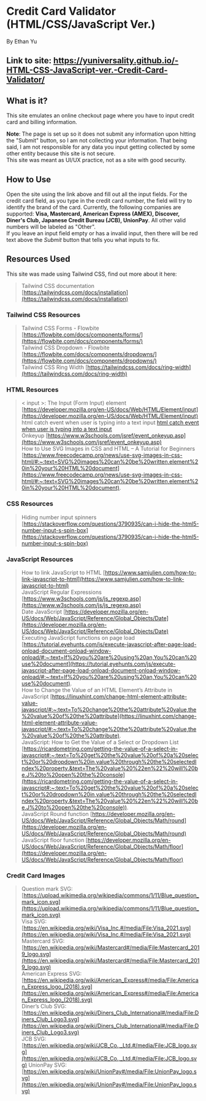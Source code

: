 # Credit Card Validator (HTML/CSS/JavaScript Ver.)  
By Ethan Yu  

## Link to site: https://yuniversality.github.io/-HTML-CSS-JavaScript-ver.-Credit-Card-Validator/  

## What is it?  
This site emulates an online checkout page where you have to input credit card and billing information.  

**Note**: The page is set up so it does not submit any information upon hitting the "Submit" button, so I am not collecting your information. That being said, I am not responsible for any data you input getting collected by some other entity because this site is not secure.  
This site was meant as UI/UX practice, not as a site with good security.  

## How to Use  
Open the site using the link above and fill out all the input fields. For the credit card field, as you type in the credit card number, the field will try to identify the brand of the card. Currently, the following companies are supported: __Visa, Mastercard, American Express (AMEX),
Discover, Diner's Club, Japanese Credit Bureau (JCB), UnionPay__. All other valid numbers will be labeled as "Other".  
If you leave an input field empty or has a invalid input, then there will be red text above the *Submit* button that tells you what inputs to fix.  

## Resources Used  
This site was made using Tailwind CSS, find out more about it here:  
> Tailwind CSS documentation [https://tailwindcss.com/docs/installation](https://tailwindcss.com/docs/installation)  
### Tailwind CSS Resources
> Tailwind CSS Forms - Flowbite [https://flowbite.com/docs/components/forms/](https://flowbite.com/docs/components/forms/)  
> Tailwind CSS Dropdown - Flowbite [https://flowbite.com/docs/components/dropdowns/](https://flowbite.com/docs/components/dropdowns/)  
> Tailwind CSS Ring Width [https://tailwindcss.com/docs/ring-width](https://tailwindcss.com/docs/ring-width)  
 
###  HTML Resources  
> < input >: The Input (Form Input) element [https://developer.mozilla.org/en-US/docs/Web/HTML/Element/input](https://developer.mozilla.org/en-US/docs/Web/HTML/Element/input)  
> html catch event when user is typing into a text input [html catch event when user is typing into a text input](https://stackoverflow.com/questions/13828450/html-catch-event-when-user-is-typing-into-a-text-input)  
> Onkeyup [https://www.w3schools.com/jsref/event_onkeyup.asp](https://www.w3schools.com/jsref/event_onkeyup.asp)  
> How to Use SVG Images in CSS and HTML – A Tutorial for Beginners [https://www.freecodecamp.org/news/use-svg-images-in-css-html/#:~:text=SVG%20images%20can%20be%20written,element%20in%20your%20HTML%20document](https://www.freecodecamp.org/news/use-svg-images-in-css-html/#:~:text=SVG%20images%20can%20be%20written,element%20in%20your%20HTML%20document).  

### CSS Resources  
> Hiding number input spinners [https://stackoverflow.com/questions/3790935/can-i-hide-the-html5-number-input-s-spin-box](https://stackoverflow.com/questions/3790935/can-i-hide-the-html5-number-input-s-spin-box)  

### JavaScript Resources  
> How to link JavaScript to HTML [https://www.samjulien.com/how-to-link-javascript-to-html](https://www.samjulien.com/how-to-link-javascript-to-html)  
> JavaScript Regular Expressions [https://www.w3schools.com/js/js_regexp.asp](https://www.w3schools.com/js/js_regexp.asp)  
> Date JavaScript [https://developer.mozilla.org/en-US/docs/Web/JavaScript/Reference/Global_Objects/Date](https://developer.mozilla.org/en-US/docs/Web/JavaScript/Reference/Global_Objects/Date)  
> Executing JavaScript functions on page load [https://tutorial.eyehunts.com/js/execute-javascript-after-page-load-onload-document-onload-window-onload/#:~:text=If%20you%20are%20using%20an,You%20can%20use%20document](https://tutorial.eyehunts.com/js/execute-javascript-after-page-load-onload-document-onload-window-onload/#:~:text=If%20you%20are%20using%20an,You%20can%20use%20document).  
> How to Change the Value of an HTML Element’s Attribute in JavaScript [https://linuxhint.com/change-html-element-attribute-value-javascript/#:~:text=To%20change%20the%20attribute%20value,the%20value%20of%20the%20attribute](https://linuxhint.com/change-html-element-attribute-value-javascript/#:~:text=To%20change%20the%20attribute%20value,the%20value%20of%20the%20attribute).  
> JavaScript: How to Get the Value of a Select or Dropdown List [https://ricardometring.com/getting-the-value-of-a-select-in-javascript#:~:text=To%20get%20the%20value%20of%20a%20select%20or%20dropdown%20in,value%20through%20the%20selectedIndex%20property.&text=The%20value%20%22en%22%20will%20be,J%20to%20open%20the%20console](https://ricardometring.com/getting-the-value-of-a-select-in-javascript#:~:text=To%20get%20the%20value%20of%20a%20select%20or%20dropdown%20in,value%20through%20the%20selectedIndex%20property.&text=The%20value%20%22en%22%20will%20be,J%20to%20open%20the%20console)).  
> JavaScript Round function [https://developer.mozilla.org/en-US/docs/Web/JavaScript/Reference/Global_Objects/Math/round](https://developer.mozilla.org/en-US/docs/Web/JavaScript/Reference/Global_Objects/Math/round)  
> JavaScript floor function [https://developer.mozilla.org/en-US/docs/Web/JavaScript/Reference/Global_Objects/Math/floor](https://developer.mozilla.org/en-US/docs/Web/JavaScript/Reference/Global_Objects/Math/floor)  

### Credit Card Images
> Question mark SVG: [https://upload.wikimedia.org/wikipedia/commons/1/11/Blue_question_mark_icon.svg](https://upload.wikimedia.org/wikipedia/commons/1/11/Blue_question_mark_icon.svg)  
> Visa SVG: [https://en.wikipedia.org/wiki/Visa_Inc.#/media/File:Visa_2021.svg](https://en.wikipedia.org/wiki/Visa_Inc.#/media/File:Visa_2021.svg)  
> Mastercard SVG: [https://en.wikipedia.org/wiki/Mastercard#/media/File:Mastercard_2019_logo.svg](https://en.wikipedia.org/wiki/Mastercard#/media/File:Mastercard_2019_logo.svg)  
>American Express SVG: [https://en.wikipedia.org/wiki/American_Express#/media/File:American_Express_logo_(2018).svg](https://en.wikipedia.org/wiki/American_Express#/media/File:American_Express_logo_(2018).svg)  
> Diner’s Club SVG: [https://en.wikipedia.org/wiki/Diners_Club_International#/media/File:Diners_Club_Logo3.svg](https://en.wikipedia.org/wiki/Diners_Club_International#/media/File:Diners_Club_Logo3.svg)  
> JCB SVG: [https://en.wikipedia.org/wiki/JCB_Co.,_Ltd.#/media/File:JCB_logo.svg](https://en.wikipedia.org/wiki/JCB_Co.,_Ltd.#/media/File:JCB_logo.svg)
> UnionPay SVG: [https://en.wikipedia.org/wiki/UnionPay#/media/File:UnionPay_logo.svg](https://en.wikipedia.org/wiki/UnionPay#/media/File:UnionPay_logo.svg)  
